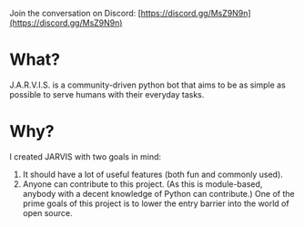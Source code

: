 Join the conversation on Discord: [https://discord.gg/MsZ9N9n](https://discord.gg/MsZ9N9n)

# What?

J.A.R.V.I.S. is a community-driven python bot that aims to be as simple as possible to serve humans with their everyday tasks.

# Why?

I created JARVIS with two goals in mind:

1. It should have a lot of useful features \(both fun and commonly used\).
2. Anyone can contribute to this project. \(As this is module-based, anybody with a decent knowledge of Python can contribute.\) One of the prime goals of this project is to lower the entry barrier into the world of open source.



